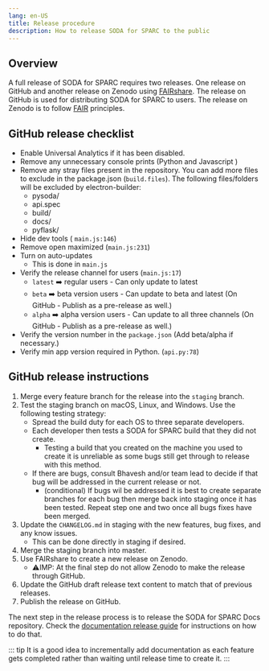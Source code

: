 ```yaml
---
lang: en-US
title: Release procedure
description: How to release SODA for SPARC to the public
---
```


## Overview

A full release of SODA for SPARC requires two releases. One release on GitHub and another release on Zenodo using [FAIRshare](https://GitHub.com/fairdataihub/FAIRshare). The release on GitHub is used for distributing SODA for SPARC to users. The release on Zenodo is to follow [FAIR](https://www.go-fair.org/fair-principles/) principles.

## GitHub release checklist

- Enable Universal Analytics if it has been disabled.
- Remove any unnecessary console prints (Python and Javascript )
- Remove any stray files present in the repository. You can add more files to exclude in the package.json (`build.files`). The following files/folders will be excluded by electron-builder:
  - pysoda/
  - api.spec
  - build/
  - docs/
  - pyflask/
- Hide dev tools ( `main.js:146`)
- Remove open maximized (`main.js:231`)
- Turn on auto-updates
  - This is done in `main.js`
- Verify the release channel for users (`main.js:17`)
  - `latest` ➡️ regular users - Can only update to latest
  - `beta` ➡️ beta version users - Can update to beta and latest (On GitHub - Publish as a pre-release as well.)
  - `alpha` ➡️ alpha version users - Can update to all three channels (On GitHub - Publish as a pre-release as well.)
- Verify the version number in the `package.json` (Add beta/alpha if necessary.)
- Verify min app version required in Python. (`api.py:78`)

## GitHub release instructions

1. Merge every feature branch for the release into the `staging` branch.
2. Test the staging branch on macOS, Linux, and Windows. Use the following testing strategy:
   - Spread the build duty for each OS to three separate developers.
   - Each developer then tests a SODA for SPARC build that they did not create.
     - Testing a build that you created on the machine you used to create it is unreliable as some bugs still get through to release with this method.
   - If there are bugs, consult Bhavesh and/or team lead to decide if that bug will be addressed in the current release or not.
     - (conditional) If bugs wil be addressed it is best to create separate branches for each bug then merge back into staging once it has been tested. Repeat step one and two once all bugs fixes have been merged.
3. Update the `CHANGELOG.md` in staging with the new features, bug fixes, and any know issues.
   - This can be done directly in staging if desired.
4. Merge the staging branch into master.
5. Use FAIRshare to create a new release on Zenodo.
   - ⚠️IMP: At the final step do not allow Zenodo to make the release through GitHub.
6. Update the GitHub draft release text content to match that of previous releases.
7. Publish the release on GitHub.

The next step in the release process is to release the SODA for SPARC Docs repository. Check the [documentation release guide](/docs/releasing-documentation.html) for instructions on how to do that.

::: tip
It is a good idea to incrementally add documentation as each feature gets completed rather than waiting until release time to create it.
:::
